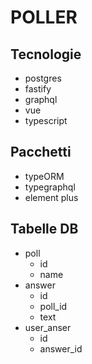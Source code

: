 # POLLER

## Tecnologie

- postgres
- fastify
- graphql
- vue
- typescript

## Pacchetti

- typeORM
- typegraphql
- element plus

## Tabelle DB

- poll
  - id
  - name
- answer
  - id
  - poll_id
  - text
- user_anser
  - id
  - answer_id